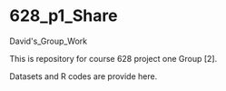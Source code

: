 # 628_p1_Share
David's_Group_Work

This is repository for course 628 project one Group [2].

Datasets and R codes are provide here.
